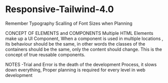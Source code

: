 # Responsive-Tailwind-4.0
Remember Typography Scalling of Font Sizes when Planning

CONCEPT OF ELEMENTS and COMPONENTS
Multiple HTML Elements make up a UI Component,
When a component is used in multiple locations , its behaviour should be the same,
in other words the classes of the containers should be the same, only the content should change.
This is the concept of true reusable components.

NOTES
-Trial and Error is the death of the development Process, it slows down everything, Proper planning is required 
for every level in web development
